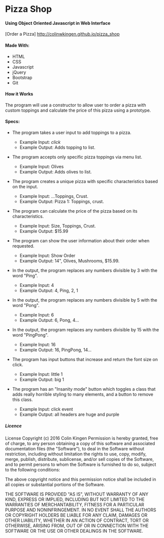 # Pizza Shop
#### Using Object Oriented Javascript in Web Interface
[Order a Pizza] http://colinwkingen.github.io/pizza_shop
#### Made With:
* HTML
* CSS
* Javascript
* jQuery
* Bootstrap
* Git

#### How it Works

The program will use a constructor to allow user to order a pizza with custom
toppings and calculate the price of this pizza using a prototype.

#### Specs:

+ The program takes a user input to add toppings to a pizza.
  - Example Input: *click*
  - Example Output: Adds topping to list.

+ The program accepts only specific pizza toppings via menu list.
  - Example Input: Olives
  - Example Output: Adds olives to list.

+ The program creates a  unique pizza with specific characteristics based on the input.
  - Example Input: ...Toppings, Crust.
  - Example Output: Pizza 1: Toppings, crust.

+ The program can calculate the price of the pizza based on its characteristics.
  - Example Input: Size, Toppings, Crust.
  - Example Output: $15.99

+ The program can show the user information about their order when requested.
  - Example Input: Show Order
  - Example Output: 14", Olives, Mushrooms, $15.99.

+ In the output, the program replaces any numbers divisible by 3 with the word "Ping".
  - Example Input: 4
  - Example Output: 4, Ping, 2, 1

+ In the output, the program replaces any numbers divisible by 5 with the word "Pong".
  - Example Input: 6
  - Example Output: 6, Pong, 4...

+ In the output, the program replaces any numbers divisible by 15 with the word "PingPong".
  - Example Input: 16
  - Example Output: 16, PingPong, 14...

+ The program has input buttons that increase and return the font size on click.
  - Example Input: little 1
  - Example Output: big 1

+ The program has an "Insanity mode" button which toggles a class that adds really
  horrible styling to many elements, and a button to remove this class.
  - Example Input: click event
  - Example Output: all headers are huge and purple



##### Licence

License Copyright (c) 2016 Colin Kingen
Permission is hereby granted, free of charge, to any person obtaining a copy of this software and associated documentation files (the "Software"), to deal in the Software without restriction, including without limitation the rights to use, copy, modify, merge, publish, distribute, sublicense, and/or sell copies of the Software, and to permit persons to whom the Software is furnished to do so, subject to the following conditions:

The above copyright notice and this permission notice shall be included in all copies or substantial portions of the Software.

THE SOFTWARE IS PROVIDED "AS IS", WITHOUT WARRANTY OF ANY KIND, EXPRESS OR IMPLIED, INCLUDING BUT NOT LIMITED TO THE WARRANTIES OF MERCHANTABILITY, FITNESS FOR A PARTICULAR PURPOSE AND NONINFRINGEMENT. IN NO EVENT SHALL THE AUTHORS OR COPYRIGHT HOLDERS BE LIABLE FOR ANY CLAIM, DAMAGES OR OTHER LIABILITY, WHETHER IN AN ACTION OF CONTRACT, TORT OR OTHERWISE, ARISING FROM, OUT OF OR IN CONNECTION WITH THE SOFTWARE OR THE USE OR OTHER DEALINGS IN THE SOFTWARE.
